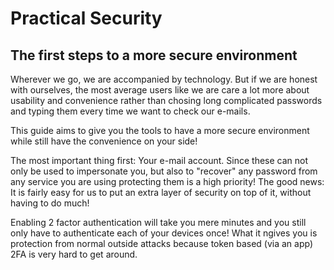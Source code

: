 # Practical Security

## The first steps to a more secure environment 

Wherever we go, we are accompanied by technology. 
But if we are honest with ourselves, the most average users like we are care a lot more
about usability and convenience rather than chosing long complicated passwords and
typing them every time we want to check our e-mails.

This guide aims to give you the tools to have a more secure environment while still 
have the convenience on your side! 

The most important thing first: Your e-mail account.
Since these can not only be used to impersonate you, but also to "recover" any password
from any service you are using protecting them is a high priority!
The good news:
It is fairly easy for us to put an extra layer of security on top of it, without having to do much!

Enabling 2 factor authentication will take you mere minutes and you still only have to authenticate
each of your devices once!
What it ngives you is protection from normal outside attacks because token based (via an app) 2FA
is very hard to get around.


